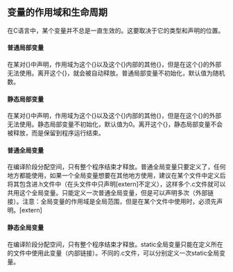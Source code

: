 ## 变量的作用域和生命周期
在C语言中，某个变量并不总是一直生效的。这要取决于它的类型和声明的位置。

#### 普通局部变量
在某对\{\}中声明，作用域为这个\{\}以及这个\{\}内部的其他\{\}，但是在这个\{\}的外部无法使用。离开这个\{\}，就会被自动释放。普通局部变量不初始化，默认值为随机数。

#### 静态局部变量
在某对\{\}中声明，作用域为这个\{\}以及这个\{\}内部的其他\{\}，但是在这个\{\}的外部无法使用。静态局部变量不初始化，默认值为0。离开这个\{\}，静态局部变量不会被释放，而是保留到程序运行结束。

#### 普通全局变量
在编译阶段分配空间，只有整个程序结束才释放。普通全局变量只要定义了，任何地方都能使用，如果一个全局变量想要在其他地方使用，建议在某个文件中定义后将其包含进.h文件中（在头文件中只声明[extern]不定义），这样多个.c文件就可以共用这个全局变量。只能定义一次普通全局变量，但是可以声明多次（外部链接）。注意：全局变量的作用域是全局范围，但是在某个文件中使用时，必须先声明。[extern]

#### 静态全局变量
在编译阶段分配空间，只有整个程序结束才释放。static全局变量只能在定义所在的文件中使用此变量（内部链接）。不同的.c文件，可以分别定义一次static全局变量。

